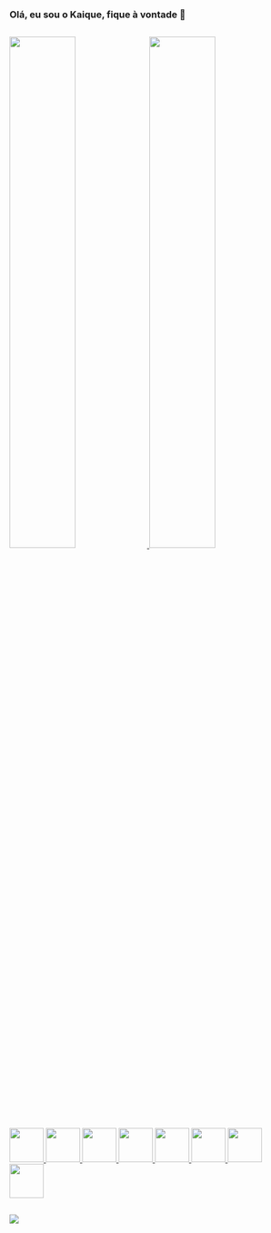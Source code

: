 ### Olá, eu sou o Kaique, fique à vontade 👋

##

<div>
  <a href="https://github.com/KaiqueSantos720">
    <img width="48%" src="https://github-readme-stats.vercel.app/api?username=KaiqueSantos720&show_icons=true&theme=midnight-purple&include_all_commits=true&count_private=true"/>
  <img width="48%" src="https://github-readme-stats.vercel.app/api/top-langs/?username=KaiqueSantos720&layout=compact&langs_count=7&theme=midnight-purple"/>
</div>
  
  ##
  
 <div style="display: inline_block"><br>
   <img width="60" src="https://cdn.jsdelivr.net/gh/devicons/devicon/icons/python/python-original.svg" />
   <img width="60" src="https://cdn.jsdelivr.net/gh/devicons/devicon/icons/java/java-original-wordmark.svg" />
   <img width="60" src="https://cdn.jsdelivr.net/gh/devicons/devicon/icons/javascript/javascript-plain.svg" />
   <img width="60" src="https://cdn.jsdelivr.net/gh/devicons/devicon/icons/html5/html5-plain-wordmark.svg" />
   <img width="60" src="https://cdn.jsdelivr.net/gh/devicons/devicon/icons/css3/css3-plain-wordmark.svg" />
   <img width="60" src="https://cdn.jsdelivr.net/gh/devicons/devicon/icons/cplusplus/cplusplus-line.svg" />
   <img width="60" src="https://cdn.jsdelivr.net/gh/devicons/devicon/icons/jquery/jquery-plain.svg" />
   <img width="60" src="https://cdn.jsdelivr.net/gh/devicons/devicon/icons/mysql/mysql-plain.svg" />
</div>

  ##
  
  <div> 
    <a href = "mailto:kaique.santos20042018@gmail.com"><img src="https://img.shields.io/badge/-Gmail-%23333?style=for-the-badge&logo=gmail&logoColor=white" target="_blank"></a>
  </div>
